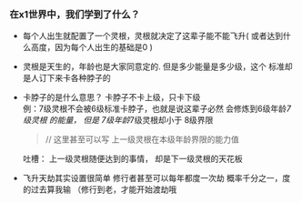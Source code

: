 ### 在x1世界中，我们学到了什么？
* 每个人出生就配置了一个灵根，灵根就决定了这辈子能不能飞升(
或者达到什么高度，因为每个人出生的基础是0
)

* 灵根是天生的，年龄也是大家同意定的. 但是多少能量是多少级，这个
标准却是人订下来卡各种脖子的
* 卡脖子的是什么意思？ 卡脖子不卡上级，只卡下级  
  例：7级灵根不会被6级标准卡脖子，也就是说这辈子必然
  会修炼到6级年龄*7级灵根 的能量， 但是 7级年龄*7级灵根却小于
  8级界限  
  >  // 这里甚至可以写 上一级灵根在本级年龄界限的能力值    

     吐槽： 上一级灵根随便达到的事情， 却是下一级灵根的天花板

* 飞升天劫其实设置很简单
  修行者甚至可以每年都度一次劫
  概率千分之一，度的过去算我输 （修行到老，才能开始渡劫哦